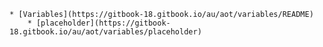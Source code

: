     * [Variables](https://gitbook-18.gitbook.io/au/aot/variables/README)
        * [placeholder](https://gitbook-18.gitbook.io/au/aot/variables/placeholder)
